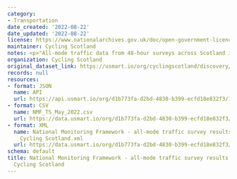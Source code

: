 ```yaml
---
category:
- Transportation
date_created: '2022-08-22'
date_updated: '2022-08-22'
license: https://www.nationalarchives.gov.uk/doc/open-government-licence/version/3/
maintainer: Cycling Scotland
notes: <p>"All-mode traffic data from 48-hour surveys across Scotland in May 2022"</p>
organization: Cycling Scotland
original_dataset_link: https://usmart.io/org/cyclingscotland/discovery/discovery-view-detail/64c2e05b-4905-4a08-8943-fd732b904535
records: null
resources:
- format: JSON
  name: API
  url: https://api.usmart.io/org/d1b773fa-d2bd-4830-b399-ecfd18e832f3/160111b5-6333-48e2-b284-9f6d6fb85f3e/4/urql
- format: CSV
  name: NMF_TS_May_2022.csv
  url: https://data.usmart.io/org/d1b773fa-d2bd-4830-b399-ecfd18e832f3/resource?resourceGUID=95a71d70-9674-4e02-9a0d-d31faa0e69fc
- format: XML
  name: National Monitoring Framework - all-mode traffic survey results May 2022 -
    Cycling Scotland.xml
  url: https://data.usmart.io/org/d1b773fa-d2bd-4830-b399-ecfd18e832f3/resource?resourceGUID=3db56b24-458f-43a4-8aef-8c8a3c12a5c2
schema: default
title: National Monitoring Framework - all-mode traffic survey results May 2022 -
  Cycling Scotland
---
```

